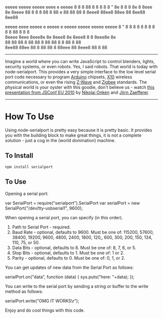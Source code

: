   eeeee eeeee eeeee eeee       e  eeeee 
  8   8 8  88 8   8 8          8  8   " 
  8e  8 8   8 8e  8 8eee       8e 8eeee 
  88  8 8   8 88  8 88      e  88    88 
  88  8 8eee8 88ee8 88ee 88 8ee88 8ee88

  eeeee eeee eeeee  e  eeeee e     eeeee eeeee eeeee eeeee 
  8   " 8    8   8  8  8   8 8     8   8 8  88 8   8   8   
  8eeee 8eee 8eee8e 8e 8eee8 8e    8eee8 8   8 8eee8e  8e  
     88 88   88   8 88 88  8 88    88    8   8 88   8  88  
  8ee88 88ee 88   8 88 88  8 88eee 88    8eee8 88   8  88

*****

Imagine a world where you can write JavaScript to control blenders, lights, security systems, or even robots. Yes, I said robots. That world is today with node-serialport. This provides a very simple interface to the low level serial port code necessary to program [Arduino](http://www.arduino.cc/) chipsets, [X10](http://www.smarthome.com/manuals/protocol.txt) wireless communications, or even the rising [Z-Wave](http://www.z-wave.com/modules/ZwaveStart/) and [Zigbee](http://www.zigbee.org/) standards. The physical world is your oyster with this goodie, don't believe us - watch [this presentation from JSConf EU 2010](http://jsconf.eu/2010/speaker/livingroombindmotion_function.html) by [Nikolai Onken](http://twitter.com/nonken) and [Jörn Zaefferer](http://bassistance.de/).

*****

How To Use
==========

Using node-serialport is pretty easy because it is pretty basic. It provides you with the building block to make great things, it is not a complete solution - just a cog in the (world domination) machine.

To Install
----------

`npm install serialport`

To Use
------

Opening a serial port:

  var SerialPort = require("serialport").SerialPort
  var serialPort = new SerialPort("/dev/tty-usbserial1", 9600);
  
When opening a serial port, you can specify (in this order).

1. Path to Serial Port - required.
1. Baud Rate - optional, defaults to 9600. Must be one of: 115200, 57600, 38400, 19200, 9600, 4800, 2400, 1800, 120,, 600, 300, 200, 150, 134, 110, 75, or 50.
1. Data Bits - optional, defaults to 8. Must be one of: 8, 7, 6, or 5.
1. Stop Bits - optional, defaults to 1. Must be one of: 1 or 2.
1. Parity - optional, defaults to 0. Must be one of: 0, 1, or 2.

You can get updates of new data from the Serial Port as follows:

  serialPort.on("data", function (data) {
    sys.puts("here: "+data);
  });
  
You can write to the serial port by sending a string or buffer to the write method as follows:

  serialPort.write("OMG IT WORKS\r");

Enjoy and do cool things with this code.

